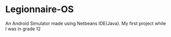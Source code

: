 # Legionnaire-OS
An Android Simulator made using Netbeans IDE(Java). My first project while I was in grade 12
